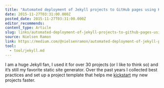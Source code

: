 ```yaml
---
title: "Automated deployment of Jekyll projects to GitHub pages using Kickster and Circle CI"
date: 2015-11-27T03:31:00.000Z
posted_date: 2015-11-27T03:31:00.000Z
editor_recommends:
content_type: Article
slug: links/automated-deployment-of-jekyll-projects-to-github-pages-using-kickster-and-circle-ci
source: Nielsen Ramon
link: https://medium.com/@nielsenramon/automated-deployment-of-jekyll-projects-to-github-pages-using-kickster-and-circle-ci-6ccc0b6cb872/
tool:
  - tool/jekyll.md
---
```

I am a huge Jekyll fan, I used it for over 30 projects (or I like to think so) and it’s still my favorite static site generator. Over the past years I collected best practices and set up a project template that helps me [kickstart](http://kickster.nielsenramon.com/) my new projects faster.



